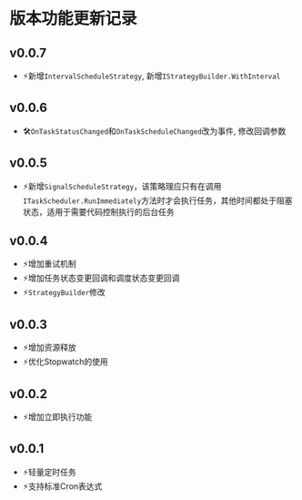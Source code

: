 ﻿# 版本功能更新记录

## v0.0.7
- ⚡️新增`IntervalScheduleStrategy`, 新增`IStrategyBuilder.WithInterval`

## v0.0.6
- 🛠`OnTaskStatusChanged`和`OnTaskScheduleChanged`改为事件, 修改回调参数

## v0.0.5

- ⚡️新增`SignalScheduleStrategy`，该策略理应只有在调用`ITaskScheduler.RunImmediately`方法时才会执行任务，其他时间都处于阻塞状态，适用于需要代码控制执行的后台任务

## v0.0.4

- ⚡️增加重试机制
- ⚡️增加任务状态变更回调和调度状态变更回调
- ⚡️`StrategyBuilder`修改

## v0.0.3

- ⚡️增加资源释放
- ⚡️优化Stopwatch的使用

## v0.0.2

- ⚡️增加立即执行功能

## v0.0.1

- ⚡️轻量定时任务
- ⚡️支持标准Cron表达式

